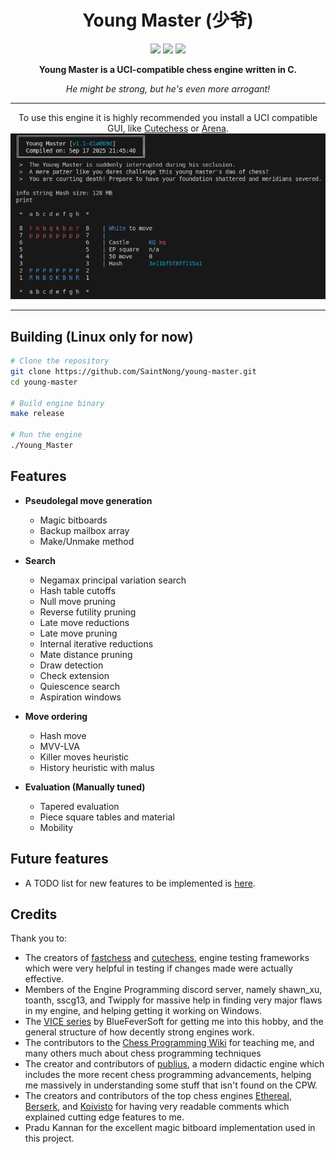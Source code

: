 <h1 align="center">Young Master (少爷)</h1>

<p align="center">
  <img src="https://img.shields.io/badge/License-MIT-238636.svg?style=for-the-badge">
  <img src="https://img.shields.io/github/v/tag/SaintNong/young-master?style=for-the-badge&label=Release">
  <img src="https://img.shields.io/github/commits-since/SaintNong/young-master/latest?style=for-the-badge">
</p>


<p align="center">
  <strong>Young Master is a UCI-compatible chess engine written in C.</strong>
</p>
<p align="center">
  <em>He might be strong, but he's even more arrogant!</em>
</p>

---

<p align="center">
    To use this engine it is highly recommended you install a UCI compatible GUI, like <a href="https://github.com/cutechess/cutechess">Cutechess</a> or <a href="http://www.playwitharena.de/">Arena</a>.
    <img src="images/Preview.png">
</p>

---

## Building (Linux only for now)

```bash
# Clone the repository
git clone https://github.com/SaintNong/young-master.git
cd young-master

# Build engine binary
make release

# Run the engine
./Young_Master
```

## Features

- **Pseudolegal move generation**
  - Magic bitboards
  - Backup mailbox array
  - Make/Unmake method

- **Search**
  - Negamax principal variation search
  - Hash table cutoffs
  - Null move pruning
  - Reverse futility pruning
  - Late move reductions
  - Late move pruning
  - Internal iterative reductions
  - Mate distance pruning
  - Draw detection
  - Check extension
  - Quiescence search
  - Aspiration windows

- **Move ordering**
  - Hash move
  - MVV-LVA
  - Killer moves heuristic
  - History heuristic with malus

- **Evaluation (Manually tuned)**
  - Tapered evaluation
  - Piece square tables and material
  - Mobility

## Future features
- A TODO list for new features to be implemented is [here](TODO.md).


## Credits
Thank you to:
- The creators of [fastchess](https://github.com/Disservin/fastchess) and [cutechess](https://github.com/cutechess/cutechess), engine testing frameworks which were very helpful in testing if changes made were actually effective.
- Members of the Engine Programming discord server, namely shawn_xu, toanth, sscg13, and Twipply for massive help in finding very major flaws in my engine, and helping getting it working on Windows.
- The [VICE series](https://github.com/bluefeversoft/vice) by BlueFeverSoft for getting me into this hobby, and the general structure of how decently strong engines work.
- The contributors to the [Chess Programming Wiki](https://www.chessprogramming.org/Main_Page) for teaching me, and many others much about chess programming techniques 
- The creator and contributors of [publius](https://github.com/nescitus/publius), a modern didactic engine which includes the more recent chess programming advancements, helping me massively in understanding some stuff that isn't found on the CPW.
- The creators and contributors of the top chess engines [Ethereal](https://github.com/AndyGrant/Ethereal/), [Berserk](https://github.com/jhonnold/berserk/), and [Koivisto](https://github.com/Luecx/Koivisto/) for having very readable comments which explained cutting edge features to me.
- Pradu Kannan for the excellent magic bitboard implementation used in this project.